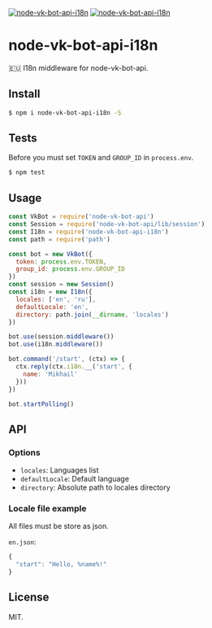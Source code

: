 [![node-vk-bot-api-i18n](https://img.shields.io/npm/v/node-vk-bot-api-i18n.svg?style=flat-square)](https://www.npmjs.com/package/node-vk-bot-api-i18n/)
[![node-vk-bot-api-i18n](https://img.shields.io/badge/code%20style-standard-brightgreen.svg?style=flat-square)](http://standardjs.com/)

# node-vk-bot-api-i18n

🇪🇺 I18n middleware for node-vk-bot-api.

## Install

```sh
$ npm i node-vk-bot-api-i18n -S
```

## Tests

Before you must set `TOKEN` and `GROUP_ID` in `process.env`.

```sh
$ npm test
```

## Usage

```js
const VkBot = require('node-vk-bot-api')
const Session = require('node-vk-bot-api/lib/session')
const I18n = require('node-vk-bot-api-i18n')
const path = require('path')

const bot = new VkBot({
  token: process.env.TOKEN,
  group_id: process.env.GROUP_ID
})
const session = new Session()
const i18n = new I18n({
  locales: ['en', 'ru'],
  defaultLocale: 'en',
  directory: path.join(__dirname, 'locales')
})

bot.use(session.middleware())
bot.use(i18n.middleware())

bot.command('/start', (ctx) => {
  ctx.reply(ctx.i18n.__('start', {
    name: 'Mikhail'
  }))
})

bot.startPolling()
```

## API

### Options

* `locales`: Languages list
* `defaultLocale`: Default language
* `directory`: Absolute path to locales directory

### Locale file example

All files must be store as json.

`en.json`: 

```js
{
  "start": "Hello, %name%!"
}
```

## License

MIT.
